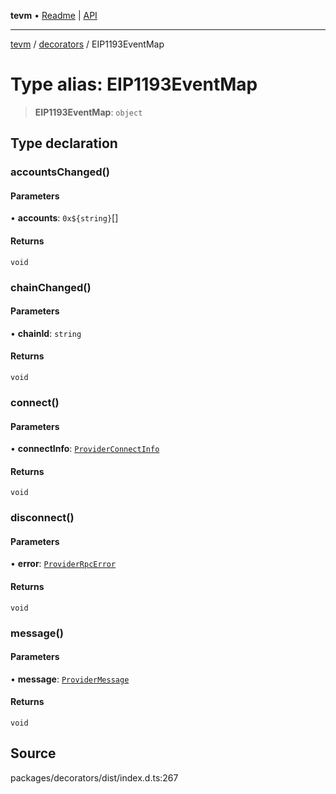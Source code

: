 **tevm** • [Readme](../../README.md) \| [API](../../modules.md)

***

[tevm](../../README.md) / [decorators](../README.md) / EIP1193EventMap

# Type alias: EIP1193EventMap

> **EIP1193EventMap**: `object`

## Type declaration

### accountsChanged()

#### Parameters

• **accounts**: ```0x${string}```[]

#### Returns

`void`

### chainChanged()

#### Parameters

• **chainId**: `string`

#### Returns

`void`

### connect()

#### Parameters

• **connectInfo**: [`ProviderConnectInfo`](ProviderConnectInfo.md)

#### Returns

`void`

### disconnect()

#### Parameters

• **error**: [`ProviderRpcError`](../classes/ProviderRpcError.md)

#### Returns

`void`

### message()

#### Parameters

• **message**: [`ProviderMessage`](ProviderMessage.md)

#### Returns

`void`

## Source

packages/decorators/dist/index.d.ts:267

